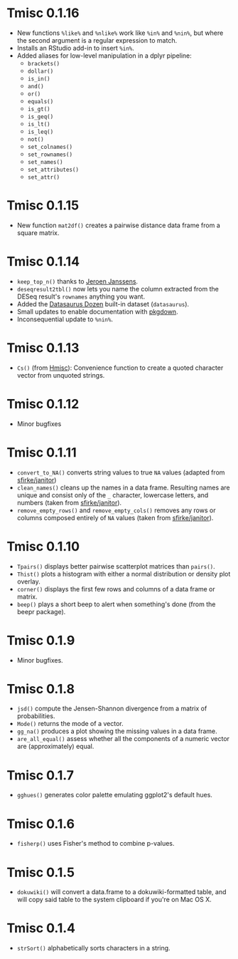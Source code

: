 # Tmisc 0.1.16

- New functions `%like%` and `%nlike%` work like `%in%` and `%nin%`, but where the second argument is a regular expression to match.
- Installs an RStudio add-in to insert `%in%`.
- Added aliases for low-level manipulation in a dplyr pipeline:
    - `brackets()`
    - `dollar()`
    - `is_in()`
    - `and()`
    - `or()`
    - `equals()`
    - `is_gt()`
    - `is_geq()`
    - `is_lt()`
    - `is_leq()`
    - `not()`
    - `set_colnames()`
    - `set_rownames()`
    - `set_names()`
    - `set_attributes()`
    - `set_attr()`

# Tmisc 0.1.15

- New function `mat2df()` creates a pairwise distance data frame from a square matrix.

# Tmisc 0.1.14

- `keep_top_n()` thanks to [Jeroen Janssens](https://gist.github.com/jeroenjanssens/1c628c7e07429e5f0f2245e8598ec8e9).
- `deseqresult2tbl()` now lets you name the column extracted from the DESeq result's `rownames` anything you want.
- Added the [Datasaurus Dozen](https://www.autodeskresearch.com/publications/samestats) built-in dataset (`datasaurus`).
- Small updates to enable documentation with [pkgdown](https://github.com/hadley/pkgdown).
- Inconsequential update to `%nin%`.

# Tmisc 0.1.13

- `Cs()` (from [Hmisc](https://cran.r-project.org/package=Hmisc)): Convenience function to create a quoted character vector from unquoted strings.

# Tmisc 0.1.12

- Minor bugfixes

# Tmisc 0.1.11

- `convert_to_NA()` converts string values to true `NA` values (adapted from [sfirke/janitor](https://cran.r-project.org/package=janitor))
- `clean_names()` cleans up the names in a data frame. Resulting names are unique and consist only of the `_` character, lowercase letters, and numbers (taken from [sfirke/janitor](https://cran.r-project.org/package=janitor)).
- `remove_empty_rows()` and `remove_empty_cols()` removes any rows or columns composed entirely of `NA` values (taken from [sfirke/janitor](https://cran.r-project.org/package=janitor)).

# Tmisc 0.1.10

- `Tpairs()` displays better pairwise scatterplot matrices than `pairs()`.
- `Thist()` plots a histogram with either a normal distribution or density plot overlay.
- `corner()` displays the first few rows and columns of a data frame or matrix.
- `beep()` plays a short beep to alert when something's done (from the beepr package).

# Tmisc 0.1.9

- Minor bugfixes.

# Tmisc 0.1.8

- `jsd()` compute the Jensen-Shannon divergence from a matrix of probabilities.
- `Mode()` returns the mode of a vector.
- `gg_na()` produces a plot showing the missing values in a data frame.
- `are_all_equal()` assess whether all the components of a numeric vector are (approximately) equal.

# Tmisc 0.1.7

- `gghues()` generates color palette emulating ggplot2's default hues.

# Tmisc 0.1.6

- `fisherp()` uses Fisher's method to combine p-values.

# Tmisc 0.1.5

- `dokuwiki()` will convert a data.frame to a dokuwiki-formatted table, and will copy said table to the system clipboard if you're on Mac OS X.

# Tmisc 0.1.4

- `strSort()` alphabetically sorts characters in a string. 
